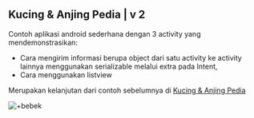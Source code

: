 ## Kucing & Anjing Pedia | v 2

Contoh aplikasi android sederhana dengan 3 activity yang mendemonstrasikan:
* Cara mengirim informasi berupa object dari satu activity ke activity lainnya menggunakan serializable melalui extra pada Intent,
* Cara menggunakan listview

Merupakan kelanjutan dari contoh sebelumnya di [Kucing & Anjing Pedia](https://github.com/ewinsutriandi/kucing-anjing-pedia-intentextra)

![+bebek](https://user-images.githubusercontent.com/95755159/145377253-d2af509e-6da0-4bbe-9247-e92e94f9cb2f.gif)

